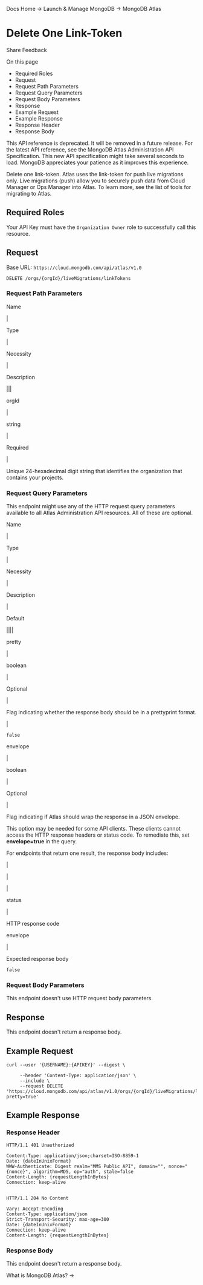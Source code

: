 Docs Home → Launch & Manage MongoDB → MongoDB Atlas

# Delete One Link-Token

Share Feedback

On this page

  * Required Roles
  * Request
  * Request Path Parameters
  * Request Query Parameters
  * Request Body Parameters
  * Response
  * Example Request
  * Example Response
  * Response Header
  * Response Body

This API reference is deprecated. It will be removed in a future release. For
the latest API reference, see the MongoDB Atlas Administration API
Specification. This new API specification might take several seconds to load.
MongoDB appreciates your patience as it improves this experience.

Delete one link-token. Atlas uses the link-token for push live migrations
only. Live migrations (push) allow you to securely push data from Cloud
Manager or Ops Manager into Atlas. To learn more, see the list of tools for
migrating to Atlas.

## Required Roles

Your API Key must have the `Organization Owner` role to successfully call this
resource.

## Request

Base URL: `https://cloud.mongodb.com/api/atlas/v1.0`

    
    
    DELETE /orgs/{orgId}/liveMigrations/linkTokens  
      
  
### Request Path Parameters

Name

|

Type

|

Necessity

|

Description  
  
|||  
  
orgId

|

string

|

Required

|

Unique 24-hexadecimal digit string that identifies the organization that
contains your projects.  
  
### Request Query Parameters

This endpoint might use any of the HTTP request query parameters available to
all Atlas Administration API resources. All of these are optional.

Name

|

Type

|

Necessity

|

Description

|

Default  
  
||||  
  
pretty

|

boolean

|

Optional

|

Flag indicating whether the response body should be in a prettyprint format.

|

`false`  
  
envelope

|

boolean

|

Optional

|

Flag indicating if Atlas should wrap the response in a JSON envelope.

This option may be needed for some API clients. These clients cannot access
the HTTP response headers or status code. To remediate this, set
**envelope=true** in the query.

For endpoints that return one result, the response body includes:

|

|  
  
|  
  
status

|

HTTP response code  
  
envelope

|

Expected response body  
  
`false`  
  
### Request Body Parameters

This endpoint doesn't use HTTP request body parameters.

## Response

This endpoint doesn't return a response body.

## Example Request

    
    
    curl --user '{USERNAME}:{APIKEY}' --digest \  
      
         --header 'Content-Type: application/json' \  
         --include \  
         --request DELETE 'https://cloud.mongodb.com/api/atlas/v1.0/orgs/{orgId}/liveMigrations/linkTokens?pretty=true'  
  
## Example Response

### Response Header

    
    
    HTTP/1.1 401 Unauthorized  
      
    Content-Type: application/json;charset=ISO-8859-1  
    Date: {dateInUnixFormat}  
    WWW-Authenticate: Digest realm="MMS Public API", domain="", nonce="{nonce}", algorithm=MD5, op="auth", stale=false  
    Content-Length: {requestLengthInBytes}  
    Connection: keep-alive  
      
    
    HTTP/1.1 204 No Content  
      
    Vary: Accept-Encoding  
    Content-Type: application/json  
    Strict-Transport-Security: max-age=300  
    Date: {dateInUnixFormat}  
    Connection: keep-alive  
    Content-Length: {requestLengthInBytes}  
  
### Response Body

This endpoint doesn't return a response body.

What is MongoDB Atlas? →

